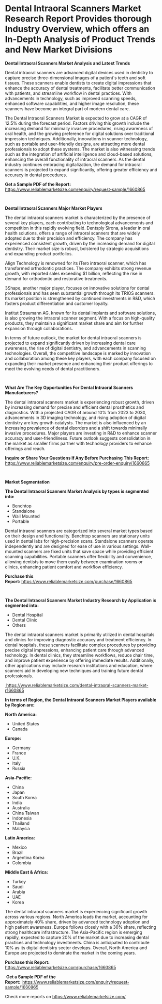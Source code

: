 <p><h1>Dental Intraoral Scanners Market Research Report Provides thorough Industry Overview, which offers an In-Depth Analysis of Product Trends and New Market Divisions</h1></p><p><strong>Dental Intraoral Scanners Market Analysis and Latest Trends</strong></p>
<p><p>Dental intraoral scanners are advanced digital devices used in dentistry to capture precise three-dimensional images of a patient's teeth and soft tissues. These scanners enable dentists to create digital impressions that enhance the accuracy of dental treatments, facilitate better communication with patients, and streamline workflow in dental practices. With advancements in technology, such as improved scanning speeds, enhanced software capabilities, and higher image resolution, these scanners have become an integral part of modern dental care.</p><p>The Dental Intraoral Scanners Market is expected to grow at a CAGR of 12.5% during the forecast period. Factors driving this growth include the increasing demand for minimally invasive procedures, rising awareness of oral health, and the growing preference for digital solutions over traditional impression techniques. Additionally, innovations in scanner technology, such as portable and user-friendly designs, are attracting more dental professionals to adopt these systems. The market is also witnessing trends such as the integration of artificial intelligence and cloud-based solutions, enhancing the overall functionality of intraoral scanners. As the dental industry continues embracing digitalization, the demand for intraoral scanners is projected to expand significantly, offering greater efficiency and accuracy in dental procedures.</p></p>
<p><strong>Get a Sample PDF of the Report:&nbsp;</strong> <a href="https://www.reliablemarketsize.com/enquiry/request-sample/1660865?utm_campaign=1131&utm_medium=2&utm_source=Github&utm_content=ia&utm_term=04032025&utm_id=dental-intraoral-scanners">https://www.reliablemarketsize.com/enquiry/request-sample/1660865</a></p>
<p>&nbsp;</p>
<p><strong>Dental Intraoral Scanners Major Market Players</strong></p>
<p><p>The dental intraoral scanners market is characterized by the presence of several key players, each contributing to technological advancements and competition in this rapidly evolving field. Dentsply Sirona, a leader in oral health solutions, offers a range of intraoral scanners that are widely adopted due to their precision and efficiency. The company has experienced consistent growth, driven by the increasing demand for digital dentistry. Their market size is robust, bolstered by strategic acquisitions and expanding product portfolios.</p><p>Align Technology is renowned for its iTero intraoral scanner, which has transformed orthodontic practices. The company exhibits strong revenue growth, with reported sales exceeding $1 billion, reflecting the rise in demand for orthodontic and restorative treatments.</p><p>3Shape, another major player, focuses on innovative solutions for dental professionals and has seen substantial growth through its TRIOS scanners. Its market position is strengthened by continued investments in R&D, which fosters product differentiation and customer loyalty.</p><p>Institut Straumann AG, known for its dental implants and software solutions, is also growing the intraoral scanner segment. With a focus on high-quality products, they maintain a significant market share and aim for further expansion through collaborations.</p><p>In terms of future outlook, the market for dental intraoral scanners is projected to expand significantly driven by increasing dental care awareness, the rise of digital dentistry, and advancements in scanning technologies. Overall, the competitive landscape is marked by innovation and collaboration among these key players, with each company focused on expanding their market presence and enhancing their product offerings to meet the evolving needs of dental practitioners.</p></p>
<p>&nbsp;</p>
<p><strong>What Are The Key Opportunities For Dental Intraoral Scanners Manufacturers?</strong></p>
<p><p>The dental intraoral scanners market is experiencing robust growth, driven by increasing demand for precise and efficient dental prosthetics and diagnostics. With a projected CAGR of around 10% from 2023 to 2030, advancements in 3D imaging technology, and rising adoption of digital dentistry are key growth catalysts. The market is also influenced by an increasing prevalence of dental disorders and a shift towards minimally invasive procedures. Major players are investing in R&D to enhance scanner accuracy and user-friendliness. Future outlook suggests consolidation in the market as smaller firms partner with technology providers to enhance offerings and reach.</p></p>
<p><strong>Inquire or Share Your Questions If Any Before Purchasing This Report:</strong> <a href="https://www.reliablemarketsize.com/enquiry/pre-order-enquiry/1660865?utm_campaign=1131&utm_medium=2&utm_source=Github&utm_content=ia&utm_term=04032025&utm_id=dental-intraoral-scanners">https://www.reliablemarketsize.com/enquiry/pre-order-enquiry/1660865</a></p>
<p>&nbsp;</p>
<p><strong>Market Segmentation</strong></p>
<p><strong>The Dental Intraoral Scanners Market Analysis by types is segmented into:</strong></p>
<p><ul><li>Benchtop</li><li>Standalone</li><li>Wall Mounted</li><li>Portable</li></ul></p>
<p><p>Dental intraoral scanners are categorized into several market types based on their design and functionality. Benchtop scanners are stationary units used in dental labs for high-precision scans. Standalone scanners operate independently and are designed for ease of use in various settings. Wall-mounted scanners are fixed units that save space while providing efficient scanning capabilities. Portable scanners offer flexibility and convenience, allowing dentists to move them easily between examination rooms or clinics, enhancing patient comfort and workflow efficiency.</p></p>
<p><strong>Purchase this Report:&nbsp;</strong><a href="https://www.reliablemarketsize.com/purchase/1660865?utm_campaign=1131&utm_medium=2&utm_source=Github&utm_content=ia&utm_term=04032025&utm_id=dental-intraoral-scanners">https://www.reliablemarketsize.com/purchase/1660865</a></p>
<p>&nbsp;</p>
<p><strong>The Dental Intraoral Scanners Market Industry Research by Application is segmented into:</strong></p>
<p><ul><li>Dental Hospital</li><li>Dental Clinic</li><li>Others</li></ul></p>
<p><p>The dental intraoral scanners market is primarily utilized in dental hospitals and clinics for improving diagnostic accuracy and treatment efficiency. In dental hospitals, these scanners facilitate complex procedures by providing precise digital impressions, enhancing patient care through advanced technology. In dental clinics, they streamline workflows, reduce chair time, and improve patient experience by offering immediate results. Additionally, other applications may include research institutions and education, where scanners aid in developing new techniques and training future dental professionals.</p></p>
<p><a href="https://www.reliablemarketsize.com/dental-intraoral-scanners-market-r1660865?utm_campaign=1131&utm_medium=2&utm_source=Github&utm_content=ia&utm_term=04032025&utm_id=dental-intraoral-scanners">&nbsp;https://www.reliablemarketsize.com/dental-intraoral-scanners-market-r1660865</a></p>
<p><strong>In terms of Region, the Dental Intraoral Scanners Market Players available by Region are:</strong></p>
<p>
    <p> <strong> North America: </strong>
        <ul>
            <li>United States</li>
            <li>Canada</li>
        </ul>
        </p> 
    <p> <strong> Europe: </strong>
        <ul>
            <li>Germany</li>
            <li>France</li>
            <li>U.K.</li>
            <li>Italy</li>
            <li>Russia</li>
        </ul>
        </p> 
    <p> <strong> Asia-Pacific: </strong>
        <ul>
            <li>China</li>
            <li>Japan</li>
            <li>South Korea</li>
            <li>India</li>
            <li>Australia</li>
            <li>China Taiwan</li>
            <li>Indonesia</li>
            <li>Thailand</li>
            <li>Malaysia</li>
        </ul>
        </p> 
    <p> <strong> Latin America: </strong>
        <ul>
            <li>Mexico</li>
            <li>Brazil</li>
            <li>Argentina Korea</li>
            <li>Colombia</li>
        </ul>
        </p> 
    <p> <strong> Middle East & Africa: </strong>
        <ul>
            <li>Turkey</li>
            <li>Saudi</li>
            <li>Arabia</li>
            <li>UAE</li>
            <li>Korea</li>
        </ul>
    </p>
    </p>
<p><p>The dental intraoral scanners market is experiencing significant growth across various regions. North America leads the market, accounting for approximately 40% share, driven by advanced technology adoption and high patient awareness. Europe follows closely with a 30% share, reflecting strong healthcare infrastructure. The Asia-Pacific region is emerging rapidly, expected to capture 20% of the market due to increasing dental practices and technology investments. China is anticipated to contribute 10% as its digital dentistry sector develops. Overall, North America and Europe are projected to dominate the market in the coming years.</p></p>
<p><strong>Purchase this Report: </strong><a href="https://www.reliablemarketsize.com/purchase/1660865?utm_campaign=1131&utm_medium=2&utm_source=Github&utm_content=ia&utm_term=04032025&utm_id=dental-intraoral-scanners">https://www.reliablemarketsize.com/purchase/1660865</a></p>
<p>&nbsp;<strong>Get a Sample PDF of the Report:&nbsp;&nbsp;</strong><a href="https://www.reliablemarketsize.com/enquiry/request-sample/1660865?utm_campaign=1131&utm_medium=2&utm_source=Github&utm_content=ia&utm_term=04032025&utm_id=dental-intraoral-scanners">https://www.reliablemarketsize.com/enquiry/request-sample/1660865</a></p>
<p><strong></strong></p>
<p>Check more reports on <a href="https://www.reliablemarketsize.com/?utm_campaign=1131&utm_medium=2&utm_source=Github&utm_content=ia&utm_term=04032025&utm_id=dental-intraoral-scanners">https://www.reliablemarketsize.com/</a></p>